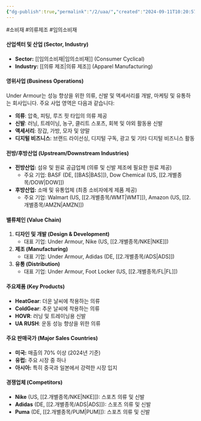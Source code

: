 ```yaml
---
{"dg-publish":true,"permalink":"/2/uaa/","created":"2024-09-11T10:20:57.484+09:00","updated":"2025-07-29T21:37:05.310+09:00"}
---
```


#소비재 #의류제조 #임의소비재

#### 산업섹터 및 산업 (Sector, Industry)

- **Sector:** [[임의소비재\|임의소비재]] (Consumer Cyclical)
- **Industry:** [[의류 제조\|의류 제조]] (Apparel Manufacturing)

#### 영위사업 (Business Operations)

Under Armour는 성능 향상을 위한 의류, 신발 및 액세서리를 개발, 마케팅 및 유통하는 회사입니다. 주요 사업 영역은 다음과 같습니다:

- **의류**: 압축, 피팅, 루즈 핏 타입의 의류 제공
- **신발**: 러닝, 트레이닝, 농구, 클리트 스포츠, 회복 및 야외 활동용 신발
- **액세서리**: 장갑, 가방, 모자 및 양말
- **디지털 비즈니스**: 브랜드 라이선싱, 디지털 구독, 광고 및 기타 디지털 비즈니스 활동

#### 전방/후방산업 (Upstream/Downstream Industries)

- **전방산업:** 섬유 및 원료 공급업체 (의류 및 신발 제조에 필요한 원료 제공)
    - 주요 기업: BASF (DE, [[BAS\|BAS]]), Dow Chemical (US, [[2.개별종목/DOW\|DOW]])
- **후방산업:** 소매 및 유통업체 (최종 소비자에게 제품 제공)
    - 주요 기업: Walmart (US, [[2.개별종목/WMT\|WMT]]), Amazon (US, [[2.개별종목/AMZN\|AMZN]])

#### 밸류체인 (Value Chain)

1. **디자인 및 개발 (Design & Development)**
    - 대표 기업: Under Armour, Nike (US, [[2.개별종목/NKE\|NKE]])
2. **제조 (Manufacturing)**
    - 대표 기업: Under Armour, Adidas (DE, [[2.개별종목/ADS\|ADS]])
3. **유통 (Distribution)**
    - 대표 기업: Under Armour, Foot Locker (US, [[2.개별종목/FL\|FL]])

#### 주요제품 (Key Products)

- **HeatGear**: 더운 날씨에 착용하는 의류
- **ColdGear**: 추운 날씨에 착용하는 의류
- **HOVR**: 러닝 및 트레이닝용 신발
- **UA RUSH**: 운동 성능 향상을 위한 의류

#### 주요 판매국가 (Major Sales Countries)

- **미국:** 매출의 70% 이상 (2024년 기준)
- **유럽:** 주요 시장 중 하나
- **아시아:** 특히 중국과 일본에서 강력한 시장 입지

#### 경쟁업체 (Competitors)

- **Nike** (US, [[2.개별종목/NKE\|NKE]]): 스포츠 의류 및 신발
- **Adidas** (DE, [[2.개별종목/ADS\|ADS]]): 스포츠 의류 및 신발
- **Puma** (DE, [[2.개별종목/PUM\|PUM]]): 스포츠 의류 및 신발